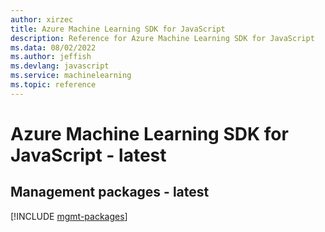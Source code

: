 ```yaml
---
author: xirzec
title: Azure Machine Learning SDK for JavaScript
description: Reference for Azure Machine Learning SDK for JavaScript
ms.data: 08/02/2022
ms.author: jeffish
ms.devlang: javascript
ms.service: machinelearning
ms.topic: reference
---
```

# Azure Machine Learning SDK for JavaScript - latest

## Management packages - latest
[!INCLUDE [mgmt-packages](machine-learning-mgmt-index.md)]